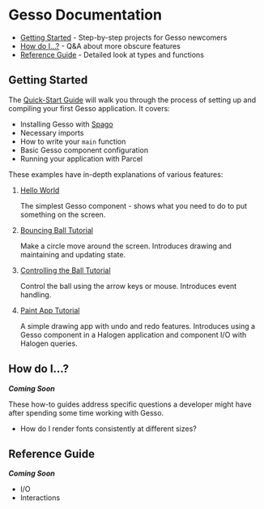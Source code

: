 # Gesso Documentation

- [Getting Started](#getting-started) - Step-by-step projects for Gesso newcomers
- [How do I...?](#how-do-i) - Q&A about more obscure features
- [Reference Guide](#reference-guide) - Detailed look at types and functions

## Getting Started

The [Quick-Start Guide](quick-start.md) will walk you through the process of setting up and compiling your first Gesso application. It covers:

* Installing Gesso with [Spago](https://github.com/purescript/spago)
* Necessary imports
* How to write your `main` function
* Basic Gesso component configuration
* Running your application with Parcel

These examples have in-depth explanations of various features:

1. [Hello World](../examples/hello/README.md)

   The simplest Gesso component - shows what you need to do to put something on the screen.

2. [Bouncing Ball Tutorial](../examples/bouncing-ball/README.md)
   
   Make a circle move around the screen. Introduces drawing and maintaining and updating state.

3. [Controlling the Ball Tutorial](../examples/controlling-ball/README.md)
   
   Control the ball using the arrow keys or mouse. Introduces event handling.

4. [Paint App Tutorial](../examples/paint/README.md)
   
   A simple drawing app with undo and redo features. Introduces using a Gesso component in a Halogen application and component I/O with Halogen queries.

## How do I...?

***Coming Soon***

These how-to guides address specific questions a developer might have after spending some time working with Gesso.

* How do I render fonts consistently at different sizes?

## Reference Guide

***Coming Soon***

* I/O
* Interactions

